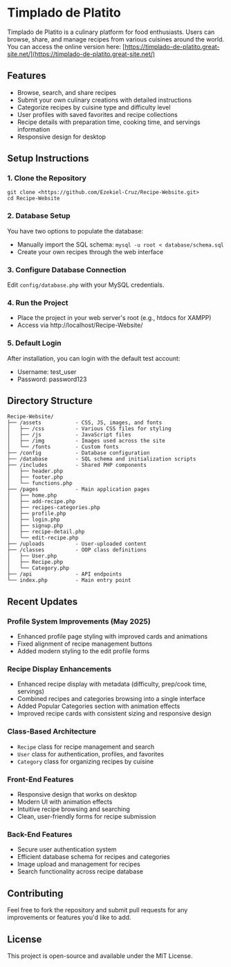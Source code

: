 # Timplado de Platito

Timplado de Platito is a culinary platform for food enthusiasts. Users can browse, share, and manage recipes from various cuisines around the world. You can access the online version here: [https://timplado-de-platito.great-site.net/](https://timplado-de-platito.great-site.net/)

## Features

- Browse, search, and share recipes
- Submit your own culinary creations with detailed instructions
- Categorize recipes by cuisine type and difficulty level
- User profiles with saved favorites and recipe collections
- Recipe details with preparation time, cooking time, and servings information
- Responsive design for desktop

## Setup Instructions

### 1. Clone the Repository
```
git clone <https://github.com/Ezekiel-Cruz/Recipe-Website.git>
cd Recipe-Website
```

### 2. Database Setup
You have two options to populate the database:
- Manually import the SQL schema: `mysql -u root < database/schema.sql`
- Create your own recipes through the web interface

### 3. Configure Database Connection
Edit `config/database.php` with your MySQL credentials.

### 4. Run the Project
- Place the project in your web server's root (e.g., htdocs for XAMPP)
- Access via http://localhost/Recipe-Website/

### 5. Default Login
After installation, you can login with the default test account:
- Username: test_user
- Password: password123

## Directory Structure

```
Recipe-Website/
├── /assets           - CSS, JS, images, and fonts
│   ├── /css          - Various CSS files for styling
│   ├── /js           - JavaScript files
│   ├── /img          - Images used across the site
│   └── /fonts        - Custom fonts
├── /config           - Database configuration
├── /database         - SQL schema and initialization scripts
├── /includes         - Shared PHP components
│   ├── header.php
│   ├── footer.php
│   └── functions.php
├── /pages            - Main application pages
│   ├── home.php
│   ├── add-recipe.php
│   ├── recipes-categories.php
│   ├── profile.php
│   ├── login.php
│   ├── signup.php
│   ├── recipe-detail.php
│   └── edit-recipe.php
├── /uploads          - User-uploaded content
├── /classes          - OOP class definitions
│   ├── User.php
│   ├── Recipe.php
│   └── Category.php
├── /api              - API endpoints
└── index.php         - Main entry point
```

## Recent Updates

### Profile System Improvements (May 2025)
- Enhanced profile page styling with improved cards and animations
- Fixed alignment of recipe management buttons
- Added modern styling to the edit profile forms

### Recipe Display Enhancements
- Enhanced recipe display with metadata (difficulty, prep/cook time, servings)
- Combined recipes and categories browsing into a single interface
- Added Popular Categories section with animation effects
- Improved recipe cards with consistent sizing and responsive design

### Class-Based Architecture
- `Recipe` class for recipe management and search
- `User` class for authentication, profiles, and favorites
- `Category` class for organizing recipes by cuisine

### Front-End Features
- Responsive design that works on desktop
- Modern UI with animation effects
- Intuitive recipe browsing and searching
- Clean, user-friendly forms for recipe submission

### Back-End Features
- Secure user authentication system
- Efficient database schema for recipes and categories
- Image upload and management for recipes
- Search functionality across recipe database

## Contributing
Feel free to fork the repository and submit pull requests for any improvements or features you'd like to add.

## License
This project is open-source and available under the MIT License.
